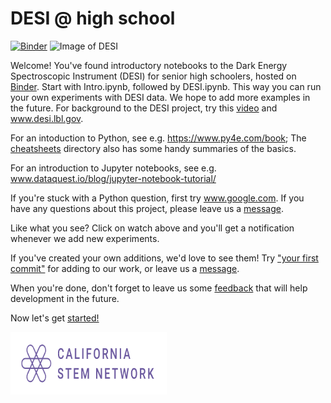 # DESI @ high school

[![Binder](https://mybinder.org/badge_logo.svg)](https://mybinder.org/v2/gh/michaelJwilson/DESI-HighSchool/master)
![Image of DESI](https://github.com/michaelJwilson/DESI-HighSchool/blob/master/images/Mayall-Star-Trails.jpg)

Welcome!  You've found introductory notebooks to the Dark Energy Spectroscopic Instrument (DESI) for senior high schoolers, hosted on [Binder](https://mybinder.org/v2/gh/michaelJwilson/DESI-HighSchool/master).  Start with Intro.ipynb, followed by DESI.ipynb.  This way you can run your own experiments with DESI data.  We hope to add more examples in the future.  For background to the DESI project,
try this [video](https://www.youtube.com/watch?v=kPXx9tqyzYg) and www.desi.lbl.gov.

For an intoduction to Python, see e.g. https://www.py4e.com/book; The [cheatsheets](https://github.com/michaelJwilson/DESI-HighSchool/tree/master/cheatsheets) directory also has some handy
summaries of the basics.

For an introduction to Jupyter notebooks, see e.g. www.dataquest.io/blog/jupyter-notebook-tutorial/

If you're stuck with a Python question, first try www.google.com.  If you have any questions about this project,
please leave us a [message](https://www.github.com/michaelJwilson/DESI-HighSchool/issues/new).  

Like what you see?  Click on watch above and you'll get a notification whenever we add new experiments.

If you've created your own additions, we'd love to see them!  Try ["your first commit"](https://www.medium.com/@haydar_ai/learning-how-to-git-creating-your-first-commit-c753ed2e7498) for adding to our work, or leave us a [message](https://www.github.com/michaelJwilson/DESI-HighSchool/issues/new).

When you're done, don't forget to leave us some [feedback](https://forms.gle/LGKMVamrtS5StSv56) that will help development in the future.

Now let's get [started!](https://mybinder.org/v2/gh/michaelJwilson/DESI-HighSchool/master)

<img src="./images/CalStemNet.png" width="250" height="100">